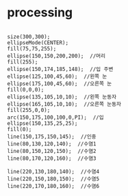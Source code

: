 # processing
<pre><code>
size(300,300);
ellipseMode(CENTER);
fill(75,75,255);
ellipse(150,150,200,200);  //머리
fill(255);
ellipse(150,174,185,148);  //입 주변
ellipse(125,100,45,60);  //왼쪽 눈
ellipse(175,100,45,60);  //오른쪽 눈
fill(0,0,0);
ellipse(135,105,10,10);  //왼쪽 눈동자
ellipse(165,105,10,10);  //오른쪽 눈동자
fill(255,0,0);
arc(150,175,100,100,0,PI);  //입
ellipse(150,135,25,25);
fill(0);
line(150,175,150,145);  //인중
line(80,130,120,140);  //수염1
line(80,150,120,150);  //수염2
line(80,170,120,160);  //수염3

line(220,130,180,140);  //수염4
line(220,150,180,150);  //수염5
line(220,170,180,160);  //수염6
</code></pre>
